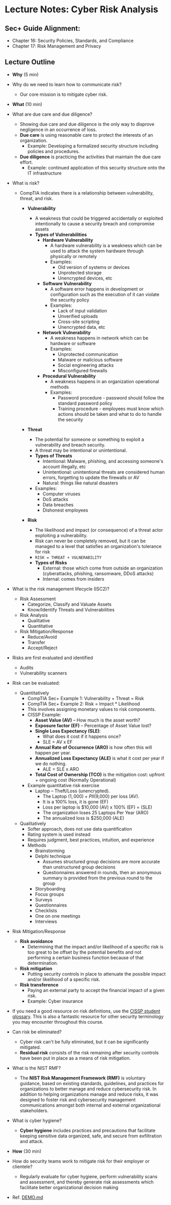 # Lecture Notes: Cyber Risk Analysis

## Sec+ Guide Alignment:

- Chapter 16: Security Policies, Standards, and Compliance
- Chapter 17: Risk Management and Privacy

## Lecture Outline

- **Why** (5 min)
- Why do we need to learn how to communicate risk?
  - Our core mission is to mitigate cyber risk.

- **What** (10 min)
- What are due care and due diligence?
  - Showing due care and due diligence is the only way to disprove negligence in an occurrence of loss.
  - **Due care** is using reasonable care to protect the interests of an organization.
    - Example: Developing a formalized security structure including policies and procedures.
  - **Due diligence** is practicing the activities that maintain the due care effort.
    - Example: continued application of this security structure onto the IT infrastructure
- What is risk?
  - CompTIA indicates there is a relationship between vulnerability, threat, and risk.
    - **Vulnerability**
      - A weakness that could be triggered accidentally or exploited intentionally to cause a security breach and compromise assets
      - **Types of Vulnerabilities**
        - **Hardware Vulnerability**
          - A hardware vulnerability is a weakness which can be used to attack the system hardware through physically or remotely
          - Examples:
            - Old version of systems or devices
            - Unprotected storage
            - Unencrypted devices, etc
        - **Software Vulnerability**
          - A software error happens in development or configuration such as the execution of it can violate the security policy
          - Examples:
            - Lack of input validation
            - Unverified uploads
            - Cross-site scripting
            - Unencrypted data, etc
        - **Network Vulnerability**
          - A weakness happens in network which can be hardware or software
          - Examples:
            - Unprotected communication
            - Malware or malicious software
            - Social engineering attacks
            - Misconfigured firewalls
        - **Procedural Vulnerability**
          - A weakness happens in an organization operational methods
          - Examples:
            - Password procedure - password should follow the standard password policy
            - Training procedure - employees must know which actions should be taken and what to do to handle the security

    - **Threat**
      - The potential for someone or something to exploit a vulnerability and breach security.
      - A threat may be intentional or unintentional.
      - **Types of Threats**
        - Intentional: Malware, phishing, and accessing someone's account illegally, etc
        - Unintentional: unintentional threats are considered human errors, forgetting to update the firewalls or AV
        - Natural: things like natural disasters
      - Examples:
        - Computer viruses
        - DoS attacks
        - Data breaches
        - Dishonest employees

    - **Risk**
      - The likelihood and impact (or consequence) of a threat actor exploiting a vulnerability.
      - Risk can never be completely removed, but it can be managed to a level that satisfies an organization's tolerance for risk
      - `RISK = THREAT + VULNERABILITY`
      - **Types of Risks**
        - External: those which come from outside an organization (cyberattacks, phishing, ransomware, DDoS attacks)
        - Internal: comes from insiders

- What is the risk management lifecycle (ISC2)?
  - Risk Assessment
    - Categorize, Classify and Valuate Assets
    - Know/Identify Threats and Vulnerabilities
  - Risk Analysis
    - Qualitative
    - Quantitative
  - Risk Mitigation/Response
    - Reduce/Avoid
    - Transfer
    - Accept/Reject

- Risks are first evaluated and identified
  - Audits
  - Vulnerability scanners

- Risk can be evaluated:
  - Quantitatively
    - CompTIA Sec+ Example 1: Vulnerability + Threat = Risk
    - CompTIA Sec+ Example 2: Risk = Impact * Likelihood
    - This involves assigning monetary values to risk components.
    - CISSP Example:
      - **Asset Value (AV)** – How much is the asset worth?
      - **Exposure factor (EF)** – Percentage of Asset Value lost?
      - **Single Loss Expectancy (SLE)**:
        - What does it cost if it happens once?
        - SLE = AV x EF
      - **Annual Rate of Occurrence (ARO)** is how often this will happen per year.
      - **Annualized Loss Expectancy (ALE)** is what it cost per year if we do nothing.
        - ALE = SLE x ARO
      - **Total Cost of Ownership (TCO)** is the mitigation cost: upfront + ongoing cost (Normally Operational)
    - Example quantitative risk exercise
      - Laptop – Theft/Loss (unencrypted).
        - The Laptop ($1,000) + PII ($9,000) per loss (AV).
        - It is a 100% loss, it is gone (EF)
        - Loss per laptop is $10,000 (AV) x 100% (EF) = (SLE)
        - The organization loses 25 Laptops Per Year (ARO)
        - The annualized loss is $250,000 (ALE)
  - Qualitatively
    - Softer approach, does not use data quantification
    - Rating system is used instead
    - Requires judgment, best practices, intuition, and experience
    - Methods
      - Brainstorming
      - Delphi technique
        - Assumes structured group decisions are more accurate than unstructured group decisions
        - Questionnaires answered in rounds, then an anonymous summary is provided from the previous round to the group
      - Storyboarding
      - Focus groups
      - Surveys
      - Questionnaires
      - Checklists
      - One on one meetings
      - Interviews
- Risk Mitigation/Response
  - **Risk avoidance**
    - Determining that the impact and/or likelihood of a specific risk is too great to be offset by the potential benefits and not performing a certain business function because of that determination.
  - **Risk mitigation**
    - Putting security controls in place to attenuate the possible impact and/or likelihood of a specific risk.
  - **Risk transference**
    - Paying an external party to accept the financial impact of a given risk.
    - Example: Cyber insurance

- If you need a good resource on risk definitions, use the [CISSP student glossary](https://www.isc2.org/Certifications/CISSP/CISSP-Student-Glossary). This is also a fantastic resource for other security terminology you may encounter throughout this course.

- Can risk be eliminated?
  - Cyber risk can't be fully eliminated, but it can be significantly mitigated.
  - **Residual risk** consists of the risk remaining after security controls have been put in place as a means of risk mitigation.

- What is the NIST RMF?
  - The **NIST Risk Management Framework (RMF)** is voluntary guidance, based on existing standards, guidelines, and practices for organizations to better manage and reduce cybersecurity risk. In addition to helping organizations manage and reduce risks, it was designed to foster risk and cybersecurity management communications amongst both internal and external organizational stakeholders.

- What is cyber hygiene?
  - **Cyber hygiene** includes practices and precautions that facilitate keeping sensitive data organized, safe, and secure from exfiltration and attack.

- **How** (30 min)
- How do security teams work to mitigate risk for their employer or clientele?
  - Regularly evaluate for cyber hygiene, perform vulnerability scans and assessment, and thereby generate risk assessments which facilitate better organizational decision making

- Ref. [DEMO.md](DEMO.md)
